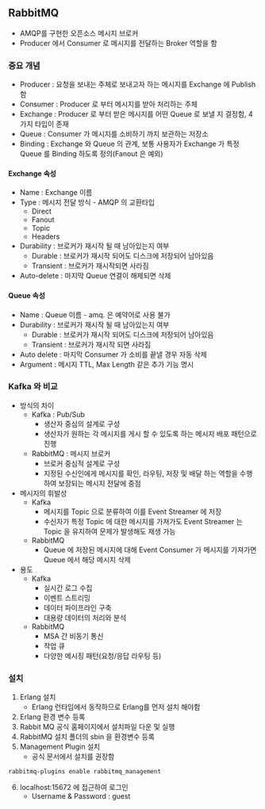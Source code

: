 ## RabbitMQ
- AMQP를 구현한 오픈소스 메시지 브로커
- Producer 에서 Consumer 로 메시지를 전달하는 Broker 역할을 함

### 중요 개념
- Producer : 요청을 보내는 주체로 보내고자 하는 메시지를 Exchange 에 Publish 함
- Consumer : Producer 로 부터 메시지를 받아 처리하는 주체
- Exchange : Producer 로 부터 받은 메시지를 어떤 Queue 로 보낼 지 결정함, 4가지 타입이 존재
- Queue : Consumer 가 메시지를 소비하기 까지 보관하는 저장소
- Binding : Exchange 와 Queue 의 관계, 보통 사용자가 Exchange 가 특정 Queue 를 Binding 하도록 정의(Fanout 은 예외)

#### Exchange 속성
- Name : Exchange 이름
- Type : 메시지 전달 방식 - AMQP 의 교환타입
  - Direct
  - Fanout
  - Topic
  - Headers
- Durability : 브로커가 재시작 될 때 남아있는지 여부
  - Durable : 브로커가 재시작 되어도 디스크에 저장되어 남아있음
  - Transient : 브로커가 재시작되면 사라짐
- Auto-delete : 마지막 Queue 연결이 해제되면 삭제

#### Queue 속성
- Name : Queue 이름 - amq. 은 예약어로 사용 불가
- Durability : 브로커가 재시작 될 때 남아있는지 여부
  - Durable : 브로커가 재시작 되어도 디스크에 저장되어 남아있음
  - Transient : 브로커가 재시작 되면 사라짐
- Auto delete : 마지막 Consumer 가 소비를 끝낼 경우 자동 삭제
- Argument : 메시지 TTL, Max Length 같은 추가 기능 명시

### Kafka 와 비교
- 방식의 차이
  - Kafka : Pub/Sub
    - 생산자 중심의 설계로 구성
    - 생산자가 원하는 각 메시지를 게시 할 수 있도록 하는 메시지 배포 패턴으로 진행
  - RabbitMQ : 메시지 브로커
    - 브로커 중심적 설계로 구성
    - 지정된 수신인에게 메시지를 확인, 라우팅, 저장 및 배달 하는 역할을 수행하여 보장되는 메시지 전달에 중점
- 메시지의 휘발성
  - Kafka
    - 메시지를 Topic 으로 분류하여 이를 Event Streamer 에 저장
    - 수신자가 특정 Topic 에 대한 메시지를 가져가도 Event Streamer 는 Topic 을 유지하여 문제가 발생해도 재생 가능
  - RabbitMQ
    - Queue 에 저장된 메시지에 대해 Event Consumer 가 메시지를 가져가면 Queue 에서 해당 메시지 삭제
- 용도
  - Kafka
    - 실시간 로그 수집
    - 이벤트 스트리밍
    - 데이터 파이프라인 구축
    - 대용량 데이터의 처리와 분석
  - RabbitMQ
    - MSA 간 비동기 통신
    - 작업 큐
    - 다양한 메시징 패턴(요청/응답 라우팅 등)

### 설치
1. Erlang 설치
   - Erlang 런타임에서 동작하므로 Erlang를 먼저 설치 해야함
2. Erlang 환경 변수 등록
3. Rabbit MQ 공식 홈페이지에서 설치파일 다운 및 실행
4. RabbitMQ 설치 폴더의 sbin 을 환경변수 등록
5. Management Plugin 설치
   - 공식 문서에서 설치를 권장함
```shell
rabbitmq-plugins enable rabbitmq_management
```
6. localhost:15672 에 접근하여 로그인
   - Username & Password : guest
